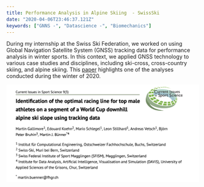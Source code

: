 ```yaml
---
title: Performance Analysis in Alpine Skiing  - SwissSki
date: "2020-04-06T23:46:37.121Z"  
keywords: ["GNNS -", "Datascience -", "Biomechanics"] 
---
```


During my internship at the Swiss Ski Federation, we worked on using Global Navigation Satellite System (GNSS) tracking data for performance analysis in winter sports. 
In this context, we applied GNSS technology to various case studies and disciplines, including ski-cross, cross-country skiing, and alpine skiing. This [paper](https://www.semanticscholar.org/paper/Identification-of-the-optimal-racing-line-for-top-a-Gallimore-Koehn/b513b7de53b82d7430b6324abf50bd5a1ba402a7) highlights one of the analyses conducted during the winter of 2020.

![Alt text](img_01.png)
